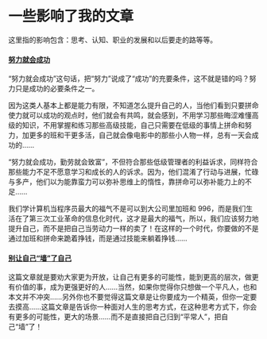 # 一些影响了我的文章

这里指的影响包含：思考、认知、职业的发展和以后要走的路等等。

#### [努力就会成功](https://coolshell.cn/articles/19271.html)

“努力就会成功”这句话，把“努力”说成了“成功”的充要条件，这不就是错的吗？努力只是成功的必要条件之一。

因为这类人基本上都是能力有限，不知道怎么提升自己的人，当他们看到只要拼命使力就可以成功的观点时，他们就会有共鸣，就会感到，不用学习那些晦涩难懂高级的知识，不用掌握和练习那些高级技能，自己只需要在低级的事情上拼命和努力，加更多的班和干更多活，自己就会像电影中的那些小人物一样，总有一天会成功的……

“努力就会成功，勤劳就会致富”，不但符合那些低级管理者的利益诉求，同样符合那些能力不足不愿意学习和成长的人的诉求。因为，他们混淆了行动与进展，忙碌与多产，他们以为能靠蛮力可以弥补思维上的惰性，靠拼命可以弥补能力上的不足……

我们学计算机当程序员最大的福气不是可以到大公司里加班和 996，而是我们生活在了第三次工业革命的信息化时代，这才是最大的福气，所以，我们应该努力地提升自己，而不是把自己当劳动力一样的卖了！在这样的一个时代，你要做的不是通过加班和拼命来跪着挣钱，而是通过技能来躺着挣钱……

#### [别让自己“墙”了自己](https://coolshell.cn/articles/20276.html)

这篇文章就是要劝大家更为开放，让自己有更多的可能性，能到更高的层次，做更有价值的事，成为更强更好的人……当然，如果你觉得你只想做一个平凡人，也和本文并不冲突……另外你也不要觉得这篇文章是让你要成为一个精英，但你一定要去摸高……这篇文章是告诉你一种面对人生的思考方式，在这种思考方式下，你会有更多的可能性，更大的场景……而不是直接把自己归到“平常人”，把自己“墙”了！
